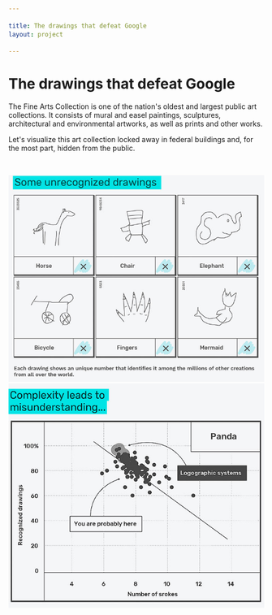 ```yaml
---

title: The drawings that defeat Google
layout: project

---
```


# The drawings that defeat Google
The Fine Arts Collection is one of the nation's oldest and largest public art collections. It consists of mural and easel paintings, sculptures, architectural and environmental artworks, as well as prints and other works.

Let's visualize this art collection locked away in federal buildings and, for the most part, hidden from the public.
  
<br/>

![](output_G1.jpg)
![](test.jpg)